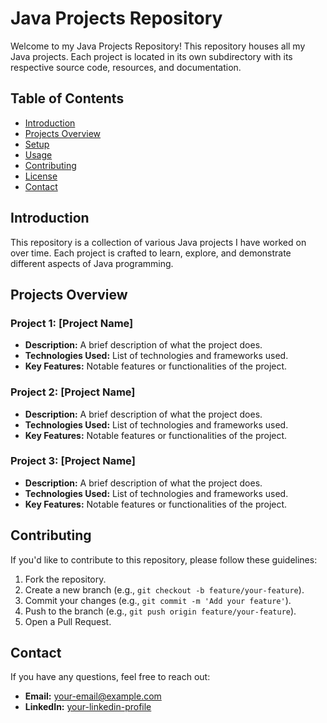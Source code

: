 # Java Projects Repository

Welcome to my Java Projects Repository! This repository houses all my Java projects. Each project is located in its own subdirectory with its respective source code, resources, and documentation.

## Table of Contents
- [Introduction](#introduction)
- [Projects Overview](#projects-overview)
- [Setup](#setup)
- [Usage](#usage)
- [Contributing](#contributing)
- [License](#license)
- [Contact](#contact)

## Introduction
This repository is a collection of various Java projects I have worked on over time. Each project is crafted to learn, explore, and demonstrate different aspects of Java programming.

## Projects Overview

### Project 1: [Project Name]
- **Description:** A brief description of what the project does.
- **Technologies Used:** List of technologies and frameworks used.
- **Key Features:** Notable features or functionalities of the project.

### Project 2: [Project Name]
- **Description:** A brief description of what the project does.
- **Technologies Used:** List of technologies and frameworks used.
- **Key Features:** Notable features or functionalities of the project.

### Project 3: [Project Name]
- **Description:** A brief description of what the project does.
- **Technologies Used:** List of technologies and frameworks used.
- **Key Features:** Notable features or functionalities of the project.

## Contributing
If you'd like to contribute to this repository, please follow these guidelines:

1. Fork the repository.
2. Create a new branch (e.g., `git checkout -b feature/your-feature`).
3. Commit your changes (e.g., `git commit -m 'Add your feature'`).
4. Push to the branch (e.g., `git push origin feature/your-feature`).
5. Open a Pull Request.

## Contact
If you have any questions, feel free to reach out:

- **Email:** your-email@example.com
- **LinkedIn:** [your-linkedin-profile](https://www.linkedin.com/in/your-linkedin-profile)
